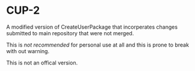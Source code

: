 # CUP-2



A modified version of CreateUserPackage that incorperates changes submitted to main repository that were not merged. 

This is *not recommended* for personal use at all and this is prone to break with out warning.

This is not an offical version.
